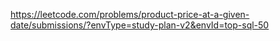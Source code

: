 https://leetcode.com/problems/product-price-at-a-given-date/submissions/?envType=study-plan-v2&envId=top-sql-50